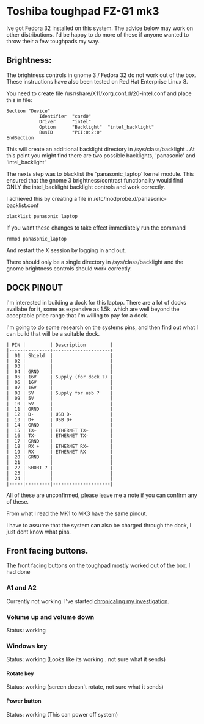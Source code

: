 # Toshiba toughpad FZ-G1 mk3

Ive got Fedora 32 installed on this system.  The advice below may work on other distributions.  I'd be happy to do more of these if anyone wanted to throw their a few toughpads my way.


## Brightness:

The brightness controls in gnome 3 / Fedora 32 do not work out of the box.  These instructions have also been tested on Red Hat Enterprise Linux 8.

You need to create file /usr/share/X11/xorg.conf.d/20-intel.conf and place this in file:

```shell
Section "Device"
            Identifier  "card0"
            Driver      "intel"
            Option      "Backlight"  "intel_backlight"
            BusID       "PCI:0:2:0"
EndSection
```

This will create an additional backlight directory in /sys/class/backlight .  At this point you might find there are two possible backlights, 'panasonic' and 'intel_backlight'

The nexts step was to blacklist the 'panasonic_laptop' kernel module.  This ensured that the gnome 3 brightness/contrast functionality would find ONLY the intel_backlight backlight controls and work correctly.

I achieved this by creating a file in /etc/modprobe.d/panasonic-backlist.conf

```shell
blacklist panasonic_laptop
```

If you want these changes to take effect immediately run the command

```shell
rmmod panasonic_laptop
```

And restart the X session by logging in and out.

There should only be a single directory in /sys/class/backlight and the gnome brightness controls should work correctly.


## DOCK PINOUT

I'm interested in building a dock for this laptop.  There are a lot of docks availabe for it, some as expensive as 1.5k, which are well beyond the acceptable price range that I'm willing to pay for a dock.

I'm going to do some research on the systems pins, and then find out what I can build that will be a suitable dock.

```text
| PIN |         | Description         |
|-----+---------+---------------------+
|  01 | Shield  |                     |
|  02 |         |                     |
|  03 |         |                     |
|  04 | GRND    |                     |
|  05 | 16V     | Supply (for dock ?) |
|  06 | 16V     |                     |
|  07 | 16V     |                     |
|  08 | 5V      | Supply for usb ?    |
|  09 | 5V      |                     |
|  10 | 5V      |                     |
|  11 | GRND    |                     |
|  12 | D-      | USB D-              |
|  13 | D+      | USB D+              |
|  14 | GRND    |                     |
|  15 | TX+     | ETHERNET TX+        |
|  16 | TX-     | ETHERNET TX-        |
|  17 | GRND    |                     |
|  18 | RX +    | ETHERNET RX+        |
|  19 | RX-     | ETHERNET RX-        |
|  20 | GRND    |                     |
|  21 |         |                     |
|  22 | SHORT ? |                     |
|  23 |         |                     |
|  24 |         |                     |
|-----|---------|---------------------|
```
All of these are unconfirmed, please leave me a note if you can confirm any of these.

From what I read the MK1 to MK3 have the same pinout.

I have to assume that the system can also be charged through the dock, I just dont know what pins.

## Front facing buttons.

The front facing buttons on the toughpad mostly worked out of the box.  I had done 

### A1 and A2

Currently not working. I've started [chronicaling my investigation](./toughpad-fz-g1-buttons-acpi.md).

### Volume up and volume  down

Status: working

### Windows key

Status: working (Looks like its working.. not sure what it sends) 


#### Rotate key

Status: working (screen doesn't rotate, not sure what it sends) 

#### Power button

Status: working (This can power off system)
